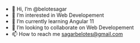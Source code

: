 - 👋 Hi, I’m @belotesagar
- 👀 I’m interested in Web Developement
- 🌱 I’m currently learning Angular 11
- 💞️ I’m looking to collaborate on Web Developement
- 📫 How to reach me sagarbelotes@gmail.com

<!---
belotesagar/belotesagar is a ✨ special ✨ repository because its `README.md` (this file) appears on your GitHub profile.
You can click the Preview link to take a look at your changes.
--->
